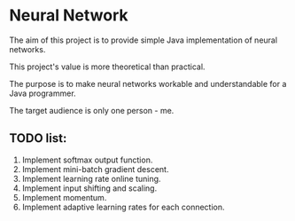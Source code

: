 # Neural Network

The aim of this project is to provide simple Java implementation of neural networks.

This project's value is more theoretical than practical.

The purpose is to make neural networks workable and understandable for a Java programmer.

The target audience is only one person - me.

## TODO list:

1. Implement softmax output function.
2. Implement mini-batch gradient descent.
3. Implement learning rate online tuning.
4. Implement input shifting and scaling.
5. Implement momentum.
6. Implement adaptive learning rates for each connection.
